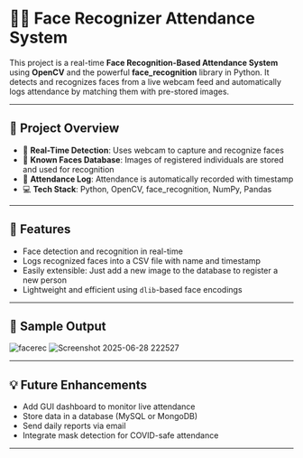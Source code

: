 # 🧑‍🏫 Face Recognizer Attendance System

This project is a real-time **Face Recognition-Based Attendance System** using **OpenCV** and the powerful **face_recognition** library in Python. It detects and recognizes faces from a live webcam feed and automatically logs attendance by matching them with pre-stored images.

---

## 🧠 Project Overview

- 🎥 **Real-Time Detection**: Uses webcam to capture and recognize faces
- 📁 **Known Faces Database**: Images of registered individuals are stored and used for recognition
- 📅 **Attendance Log**: Attendance is automatically recorded with timestamp
- 💻 **Tech Stack**: Python, OpenCV, face_recognition, NumPy, Pandas

---

## 🔧 Features

- Face detection and recognition in real-time
- Logs recognized faces into a CSV file with name and timestamp
- Easily extensible: Just add a new image to the database to register a new person
- Lightweight and efficient using `dlib`-based face encodings

---

## 📸 Sample Output

![facerec](https://github.com/user-attachments/assets/5735455d-91d9-4ec5-a60d-c647a41a5193)
![Screenshot 2025-06-28 222527](https://github.com/user-attachments/assets/1044aa46-7b9f-4e36-8cc1-8c857a9e5683)

---

## 💡 Future Enhancements
- Add GUI dashboard to monitor live attendance
- Store data in a database (MySQL or MongoDB)
- Send daily reports via email
- Integrate mask detection for COVID-safe attendance



---
